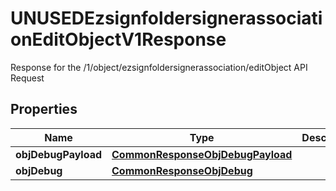 

# UNUSEDEzsignfoldersignerassociationEditObjectV1Response

Response for the /1/object/ezsignfoldersignerassociation/editObject API Request
## Properties

Name | Type | Description | Notes
------------ | ------------- | ------------- | -------------
**objDebugPayload** | [**CommonResponseObjDebugPayload**](CommonResponseObjDebugPayload.md) |  |  [optional]
**objDebug** | [**CommonResponseObjDebug**](CommonResponseObjDebug.md) |  |  [optional]



